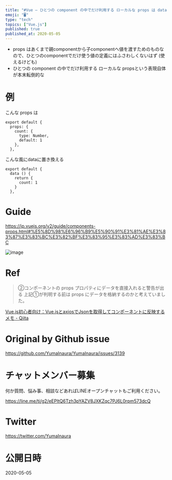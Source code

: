 ```yaml
---
title: "#Vue – ひとつの component の中でだけ利用する ローカルな props は data として定義する ( props と d"
emoji: "🖥"
type: "tech"
topics: ["Vue.js"]
published: true
published_at: 2020-05-05
---
```


- props はあくまで親componentから子componentへ値を渡すためのものなので、ひとつのcomponentでだけ使う値の定義にはふさわしくないはず (使えるけども)
- ひとつの component の中でだけ利用する ローカルな propsという表現自体が本末転倒的な

# 例

こんな props は

```
export default {
  props: {
    count: {
      type: Number,
      default: 1
    },
  },
```

こんな風にdataに置き換える

```
export default {
  data () {
    return {
      count: 1
    }
  },
```

# Guide

https://jp.vuejs.org/v2/guide/components-props.html#%E5%8D%98%E6%96%B9%E5%90%91%E3%81%AE%E3%83%87%E3%83%BC%E3%82%BF%E3%83%95%E3%83%AD%E3%83%BC

![image](https://user-images.githubusercontent.com/13635059/80944128-c2b71780-8e23-11ea-8fed-3dc400e0d43f.png)


# Ref

>②コンポーネントの props プロパティにデータを直接入れると警告が出る
>上記①が判明する前は props にデータを格納するのかと考えていました。

[Vue.js初心者向け：Vue.jsとaxiosでJsonを取得してコンポーネントに反映するメモ - Qiita](https://qiita.com/sygnas/items/7eac9491b37a1bcba0cb)

# Original by Github issue

https://github.com/YumaInaura/YumaInaura/issues/3139











<!-- Update From Qiita API -->

# チャットメンバー募集


何か質問、悩み事、相談などあればLINEオープンチャットもご利用ください。

https://line.me/ti/g2/eEPltQ6Tzh3pYAZV8JXKZqc7PJ6L0rpm573dcQ





# Twitter


https://twitter.com/YumaInaura


<!-- Update From Qiita API -->



# 公開日時

2020-05-05
